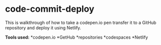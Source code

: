 # code-commit-deploy
This is walkthrough of how to take a codepen.io pen transfer it to a GitHub repository and deploy it using Netlify.

**Tools used:**
*codepen.io
*GetHub
    *repositories
    *codespaces
*Netlify
